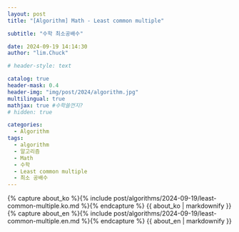 ```yaml
---
layout: post
title: "[Algorithm] Math - Least common multiple"

subtitle: "수학 최소공배수"

date: 2024-09-19 14:14:30
author: "lim.Chuck"

# header-style: text

catalog: true
header-mask: 0.4
header-img: "img/post/2024/algorithm.jpg"
multilingual: true
mathjax: true #수학쓸껀지?
# hidden: true

categories:
  - Algorithm
tags:
  - algorithm
  - 알고리즘
  - Math
  - 수학
  - Least common multiple
  - 최소 공배수
---
```


<div class="ko post-container">
    {% capture about_ko %}{% include post/algorithms/2024-09-19/least-common-multiple.ko.md %}{% endcapture %}
    {{ about_ko | markdownify }}
</div>
<div class="en post-container">
    {% capture about_en %}{% include post/algorithms/2024-09-19/least-common-multiple.en.md %}{% endcapture %}
    {{ about_en | markdownify }}
</div>
